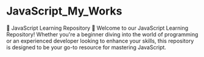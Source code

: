 # JavaScript_My_Works
🚀 JavaScript Learning Repository 🚀  Welcome to our JavaScript Learning Repository! Whether you're a beginner diving into the world of programming or an experienced developer looking to enhance your skills, this repository is designed to be your go-to resource for mastering JavaScript.
